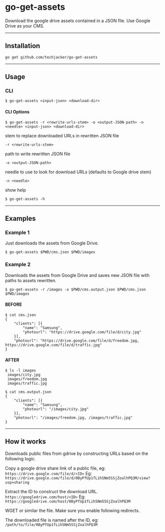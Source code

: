 # go-get-assets

Download the google drive assets contained in a JSON file. Use Google Drive as your CMS.


----------------------------------

## Installation

```Shell
go get github.com/techjacker/go-get-assets
```

----------------------------------

## Usage

### CLI

```Shell
$ go-get-assets <input-json> <download-dir>
```

#### CLI Options
```
$ go-get-assets -r <rewrite-urls-stem> -o <output-JSON-path> -n <needle> <input-json> <download-dir>
```
stem to replace downloaded URLs in rewritten JSON file
```
-r <rewrite-urls-stem>
```

path to write rewritten JSON file
```
-o <output-JSON-path>
```

needle to use to look for download URLs (defaults to Google drive stem)
```
-n <needle>
```
show help
```
$ go-get-assets -h
```


----------------------------------

## Examples

### Example 1

Just downloads the assets from Google Drive.

```Shell
$ go-get-assets $PWD/cms.json $PWD/images
```

### Example 2

Downloads the assets from Google Drive and saves new JSON file with paths to assets rewritten. 

```Shell
$ go-get-assets -r /images -o $PWD/cms.output.json $PWD/cms.json $PWD/images
```

#### BEFORE
```
$ cat cms.json
{
    "clients": [{
        "name": "Samsung",
        "photourl": "https://drive.google.com/file/d/city.jpg"
    }],
    "photourl": "https://drive.google.com/file/d/freedom.jpg, https://drive.google.com/file/d/traffic.jpg"
}
```

#### AFTER
```
$ ls -l images
 images/city.jpg
 images/freedom.jpg
 images/traffic.jpg
```

```
$ cat cms.output.json
{
    "clients": [{
        "name": "Samsung",
        "photourl": "/images/city.jpg"
    }],
    "photourl": "/images/freedom.jpg, /images/traffic.jpg"
}
```


----------------------------------

## How it works

Downloads public files from gdrive by constructing URLs based on the following logic.

Copy a google drive share link of a public file, eg:
`https://drive.google.com/file/d/<ID>`
Eg:
`https://drive.google.com/file/d/0ByPfUp1fLihSNm5SSjZoalhPQ3M/view?usp=sharing`

Extract the ID to construct the download URL.
`https://googledrive.com/host/<ID>`
Eg:
`https://googledrive.com/host/0ByPfUp1fLihSNm5SSjZoalhPQ3M`

WGET or similar the file. Make sure you enable following redirects.

The downloaded file is named after the ID, eg:
`/path/to/file/0ByPfUp1fLihSNm5SSjZoalhPQ3M`
